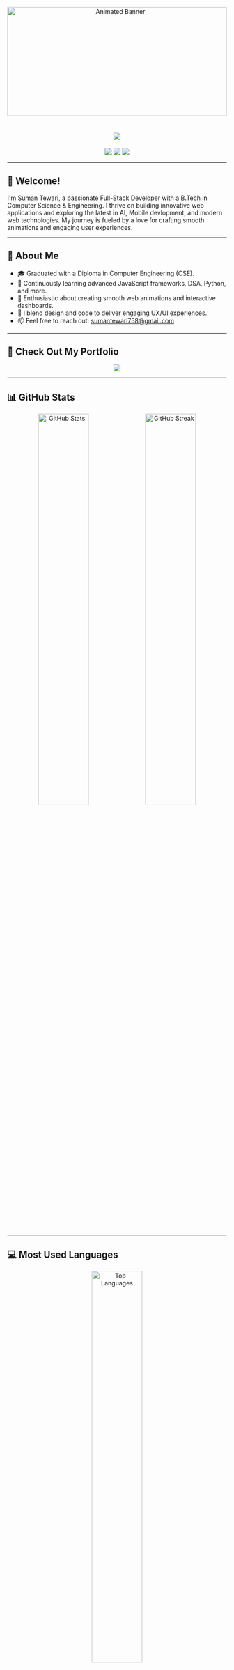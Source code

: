 <!-- Animated Header Banner -->
<p align="center">
  <img src="https://raw.githubusercontent.com/SumanChettri/banner-repo/main/animated-banner.gif" alt="Animated Banner" width="100%" height="250px">
</p>

<h1 align="center">
  <img src="https://readme-typing-svg.herokuapp.com?font=Fira+Code&size=28&pause=1000&color=ff6600&center=true&vCenter=true&width=600&lines=Hey%2C+I'm+Suman+Tewari!+👋;Full-Stack+Developer+%7C+B.Tech+CSE+%F0%9F%8F%AB;Exploring+AI%2C+PHP%2C+and+Modern+Web+Tech!+🚀" />
</h1>

<p align="center">
  <img src="https://img.shields.io/badge/Web%20Developer-ff6600?style=for-the-badge&logo=html5&logoColor=white" />
  <img src="https://img.shields.io/badge/AI%20Explorer-0078D4?style=for-the-badge&logo=python&logoColor=white" />
  <img src="https://img.shields.io/badge/Tailwind%20Lover-38B2AC?style=for-the-badge&logo=tailwindcss&logoColor=white" />
</p>

---

## 👋 Welcome!

I'm Suman Tewari, a passionate Full-Stack Developer with a B.Tech in Computer Science & Engineering. I thrive on building innovative web applications and exploring the latest in AI, Mobile devlopment, and modern web technologies. My journey is fueled by a love for crafting smooth animations and engaging user experiences.

---

## 🚀 About Me

- 🎓 Graduated with a Diploma in Computer Engineering (CSE).  
- 🌱 Continuously learning advanced JavaScript frameworks, DSA, Python, and more.  
- 💬 Enthusiastic about creating smooth web animations and interactive dashboards.  
- 🎨 I blend design and code to deliver engaging UX/UI experiences.  
- 📫 Feel free to reach out: [sumantewari758@gmail.com](mailto:sumantewari758@gmail.com)  

---

## 🌟 Check Out My Portfolio
<p align="center">
  <a href="https://sumanchettri.github.io/My_Portfolio" target="_blank">
    <img src="https://img.shields.io/badge/-My%20Portfolio-ff6600?style=for-the-badge&logo=vercel&logoColor=white&animation=glow">
  </a>
</p>

---

## 📊 GitHub Stats

<div align="center">
  <img src="https://github-readme-stats.vercel.app/api?username=SumanChettri&show_icons=true&theme=tokyonight&include_all_commits=true&count_private=true&hide=issues&border_radius=10" alt="GitHub Stats" width="48%">
  <img src="https://streak-stats.demolab.com/?user=SumanChettri&theme=tokyonight&hide_border=true" alt="GitHub Streak" width="48%">
</div>

---

## 💻 Most Used Languages
<div align="center">
  <img src="https://github-readme-stats.vercel.app/api/top-langs/?username=SumanChettri&layout=compact&theme=tokyonight&langs_count=8" alt="Top Languages" width="48%">
</div>

---

## 📈 Activity Graph
<div align="center">
  <img src="https://github-readme-activity-graph.vercel.app/graph?username=SumanChettri&theme=react-dark&hide_border=true&line=00BFFF&point=FF1493" alt="GitHub Activity Graph">
</div>

---

## 🐍 Contribution Snake
<div align="center">
  <img src="https://github.com/SumanChettri/SumanChettri/blob/output/github-contribution-grid-snake.svg" alt="Contribution Snake">
</div>

---

## 🏆 GitHub Trophies
<div align="center">
  <img src="https://github-profile-trophy.vercel.app/?username=SumanChettri&theme=radical&column=4" alt="GitHub Trophies">
</div>

---

## 🔥 Featured Projects
<div align="center">
  <a href="https://github.com/SumanChettri/Organic">
    <img src="https://github-readme-stats.vercel.app/api/pin/?username=SumanChettri&repo=Organic&theme=tokyonight" alt="Project">
  </a>
</div>

---

## 🛠 Skills & Technologies
<div align="center">

<table>
  <tr>
    <td align="center"><img src="https://img.shields.io/badge/HTML5-E34F26?style=for-the-badge&logo=html5&logoColor=white" alt="HTML5"/></td>
    <td align="center"><img src="https://img.shields.io/badge/CSS3-1572B6?style=for-the-badge&logo=css3&logoColor=white" alt="CSS3"/></td>
    <td align="center"><img src="https://img.shields.io/badge/JavaScript-F7DF1E?style=for-the-badge&logo=javascript&logoColor=black" alt="JavaScript"/></td>
    <td align="center"><img src="https://img.shields.io/badge/TypeScript-007ACC?style=for-the-badge&logo=typescript&logoColor=white" alt="TypeScript"/></td>
    <td align="center"><img src="https://img.shields.io/badge/React-61DAFB?style=for-the-badge&logo=react&logoColor=black" alt="React"/></td>
  </tr>
  <tr>
    <td align="center"><img src="https://img.shields.io/badge/Node.js-43853D?style=for-the-badge&logo=node.js&logoColor=white" alt="Node.js"/></td>
    <td align="center"><img src="https://img.shields.io/badge/PHP-777BB4?style=for-the-badge&logo=php&logoColor=white" alt="PHP"/></td>
    <td align="center"><img src="https://img.shields.io/badge/Python-3776AB?style=for-the-badge&logo=python&logoColor=white" alt="Python"/></td>
    <td align="center"><img src="https://img.shields.io/badge/Java-007396?style=for-the-badge&logo=java&logoColor=white" alt="Java"/></td>
    <td align="center"><img src="https://img.shields.io/badge/Tailwind_CSS-38B2AC?style=for-the-badge&logo=tailwindcss&logoColor=white" alt="Tailwind CSS"/></td>
  </tr>
</table>

</div>

---

## 🌐 Connect with Me
<div align="center">
  <a href="https://www.linkedin.com/in/suman-tewari-123456789/"><img src="https://img.shields.io/badge/LinkedIn-blue?style=for-the-badge&logo=linkedin" alt="LinkedIn"></a>
  <a href="https://twitter.com/suman_tewari"><img src="https://img.shields.io/badge/Twitter-1DA1F2?style=for-the-badge&logo=twitter" alt="Twitter"></a>
  <a href="https://sumanchettri.github.io/My_Portfolio"><img src="https://img.shields.io/badge/Portfolio-000000?style=for-the-badge&logo=vercel" alt="Portfolio"></a>
</div>

---

## 📫 Let's Connect!

I'm always open to new opportunities, collaborations, or just a friendly chat about technology and development. Feel free to reach out via email or connect with me on social media!
